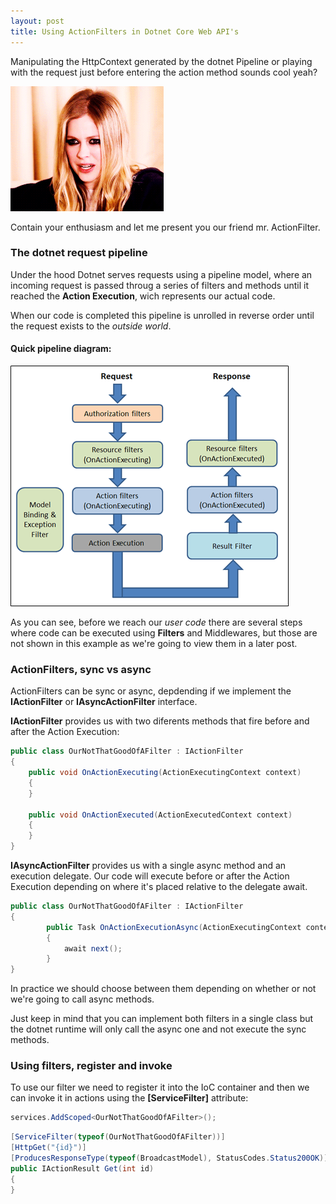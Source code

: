 ```yaml
---
layout: post
title: Using ActionFilters in Dotnet Core Web API's
---
```



Manipulating the HttpContext generated by the dotnet Pipeline or playing with the request just before entering the action method sounds cool yeah?


![](https://raw.githubusercontent.com/jmolla31/jmolla31.github.io/master/images/avril-oh-yes.gif)

Contain your enthusiasm and let me present you our friend mr. ActionFilter.



### The dotnet request pipeline

Under the hood Dotnet serves requests using a pipeline model, where an incoming request is passed throug a series of filters and methods until it reached the **Action Execution**, wich represents our actual code. 

When our code is completed this pipeline is unrolled in reverse order until the request exists to the *outside world*.

#### Quick pipeline diagram:

![](https://raw.githubusercontent.com/jmolla31/jmolla31.github.io/master/images/dotnet_pipeline.png)


As you can see, before we reach our *user code* there are several steps where code can be executed using **Filters** and Middlewares, but those are not shown in this example as we're going to view them in a later post.



### ActionFilters, sync vs async

ActionFilters can be sync or async, depdending if we implement the **IActionFilter** or **IAsyncActionFilter** interface. 


**IActionFilter** provides us with two diferents methods that fire before and after the Action Execution:

```csharp
public class OurNotThatGoodOfAFilter : IActionFilter  
{  
    public void OnActionExecuting(ActionExecutingContext context)  
    {  
    }  

    public void OnActionExecuted(ActionExecutedContext context)  
    {  
    }  
}  
```

**IAsyncActionFilter** provides us with a single async method and an execution delegate. Our code will execute before or after the Action Execution depending on where it's placed relative to the delegate await.

```csharp
public class OurNotThatGoodOfAFilter : IActionFilter  
{  
        public Task OnActionExecutionAsync(ActionExecutingContext context, ActionExecutionDelegate next)
        {
            await next();
        } 
}  
```


In practice we should choose between them depending on whether or not we're going to call async methods.

Just keep in mind that you can implement both filters in a single class but the dotnet runtime will only call the async one and not execute the sync methods.


### Using filters, register and invoke

To use our filter we need to register it into the IoC container and then we can invoke it in actions using the **[ServiceFilter]** attribute:

```csharp
services.AddScoped<OurNotThatGoodOfAFilter>();
```

```csharp
[ServiceFilter(typeof(OurNotThatGoodOfAFilter))]
[HttpGet("{id}")]
[ProducesResponseType(typeof(BroadcastModel), StatusCodes.Status200OK)]
public IActionResult Get(int id)
{
}
```



